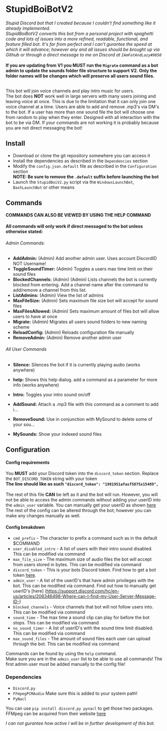 # StupidBoiBotV2
*Stupid Discord bot that I created because I couldn't find something like it already implemented.* <br>
*StupidBoiBotV2 converts this bot from a personal project with spaghetti code and lots of issues into a more refined, readable, functional, and feature filled bot. It's far from perfect and I can't gurantee the speed at which it will advance; however any and all issues should be brought up via Github or through a direct message to me on Discord at `IAmFatAndLazy#9850`* <br><br>
**If you are updating from V1 you MUST run the `Migrate` command as a bot admin to update the sounds folder file structure to support V2. Only the folder names will be changes which will preserve all users sound files.**<br><br>

This bot will join voice channels and play intro music for users.        
The bot does **NOT** work well in large servers with many users joining and leaving voice at once.
This is due to the limitation that it can only join one voice channel at a time.
Users are able to add and remove .mp3's via DM's to the bot. If a user has more than one sound file
the bot will choose one from random to play when they enter. Designed with all interaction with the bot to be via DM.
If your commands are not working it is probably because you are not direct messaging the bot!


## Install
- Download or clone the git repository somewhere you can access it
- Install the dependencies as described in the `Dependencies` section
- Modify the `config.json.default` file as described in the `Configuration` section<br>
**NOTE: Be sure to remove the `.default` suffix before launching the bot**
- Launch the `StupidBoiV2.py` script via the `WindowsLaunchBot`, `BashLaunchBot` or other means


## Commands
**COMMANDS CAN ALSO BE VIEWED BY USING THE HELP COMMAND**
#### All commands will only work if direct messaged to the bot unless otherwise stated:
###### Admin Commands:
 - **AddAdmin:**         (Admin) Add another admin user. Uses account DiscordID NOT Username!
 - **ToggleSoundTimer:**  (Admin) Toggles a users max time limit on their sound files
 - **BlockedChannels:**   (Admin) (Admin) Lists channels the bot is currently blocked from entering. Add a channel name after the command to add/remove a channel from this list.
 - **ListAdmins:**        (Admin) View the list of admins
 - **MaxFileSize:**       (Admin) Sets maximum file size bot will accept for sound files
 - **MaxFilesAllowed:**   (Admin) Sets maximum amount of files bot will allow users to have at once
 - **Migrate:**           (Admin) Migrates all users sound folders to new naming scheme
 - **ReloadConfig:**      (Admin) Reloads configuration file manually
 - **RemoveAdmin:**       (Admin) Remove another admin user
 
 ###### All User Commands
 - **Silence:**           Silences the bot if it is currently playing audio (works anywhere)
 - **help:**              Shows this help dialog. add a command as a parameter for more info (works anywhere)
 
 - **Intro:**             Toggles your intro sound on/off
 - **AddSound:**          Attach a .mp3 file with this command as a comment to add i...
 - **RemoveSound:**       Use in conjunction with MySound to delete some of your sou...
 - **MySounds:**          Show your indexed sound files
 



## Configuration

#### Config requirements
You **MUST** add your Discord token into the `discord_token` section. Replace the `BOT_DISCORD_TOKEN` string with your token<br>
**The line should like as such `"discord_token": "1981951afasf5875x15489",`** <br><br>
The rest of this file **CAN** be left as it and the bot will run. However, you will not be able to access the admin commands without
adding your userID into the `admin_user` variable. You can manually get your userID as shown [here](https://support.discord.com/hc/en-us/articles/206346498-Where-can-I-find-my-User-Server-Message-ID-)<br>
The rest of the config can be altered through the bot; however you can make any changes manually as well.

#### Config breakdown

- `cmd_prefix` - The character to prefix a command such as in the default $COMMAND
- `user_disabled_intro` - A list of users with their intro sound disabled. This can be modified via command
- `max_file_size` - The maximum size of audio files the bot will accept from users stored in bytes. This can be modified via command
- `discord_token` - This is your bots Discord token. Find how to get a bot token [here](https://discordpy.readthedocs.io/en/latest/discord.html).
- `admin_user` - A list of the userID's that have admin privileges with the bot. This can be modified via command. Find out how to manually get userID's [here] (https://support.discord.com/hc/en-us/articles/206346498-Where-can-I-find-my-User-Server-Message-ID-)
- `blocked_channels` - Voice channels that bot will not follow users into. This can be modified via command
- `sound_time` - The max time a sound clip can play for before the bot stops. This can be modified via command
- `no_sound_timer` - A list of userID's with the sound time limit disabled. This can be modified via command
- `max_sound_files` - The amount of sound files each user can upload through the bot. This can be modified via command


Commands can be found by using the `help` command.     
Make sure you are in the `admin_user` list to be able to use all commands! The first admin user must be added manually to the config file!


### Dependencies
- `Discord.py` 
- `FFmpegPCMAudio`  Make sure this is added to your system path!
- `PyNacl`

You can use `pip install discord.py pynacl` to get those two packages.<br>
FFMpeg can be acquired from their website [here](https://www.ffmpeg.org/download.html) 

*I can not gurantee how active I will be in further development of this bot.*
